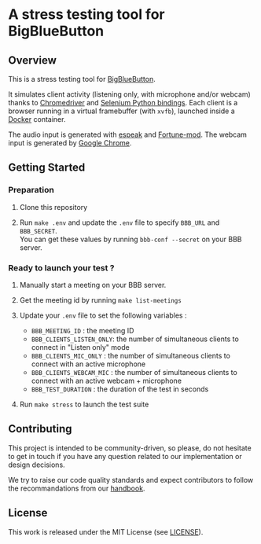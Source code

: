 # A stress testing tool for BigBlueButton

## Overview

This is a stress testing tool for [BigBlueButton](https://bigbluebutton.org/).

It simulates client activity (listening only, with microphone and/or webcam) thanks to [Chromedriver](https://chromedriver.chromium.org/) and [Selenium Python bindings](https://selenium-python.readthedocs.io/).
Each client is a browser running in a virtual framebuffer (with `xvfb`), launched inside a [Docker](https://www.docker.com/) container.

The audio input is generated with [espeak](http://espeak.sourceforge.net/) and [Fortune-mod](https://launchpad.net/fortune-mod). The webcam input is generated by [Google Chrome](https://www.google.com/chrome/).


## Getting Started

### Preparation

1) Clone this repository

2) Run `make .env` and update the `.env` file to specify `BBB_URL` and `BBB_SECRET`.\
You can get these values by running `bbb-conf --secret` on your BBB server.

### Ready to launch your test ?

1) Manually start a meeting on your BBB server.

2) Get the meeting id by running `make list-meetings`

3) Update your `.env` file to set the following variables :
   - `BBB_MEETING_ID` : the meeting ID
   - `BBB_CLIENTS_LISTEN_ONLY`: the number of simultaneous clients to connect in "Listen only" mode
   - `BBB_CLIENTS_MIC_ONLY` : the number of simultaneous clients to connect with an active microphone
   - `BBB_CLIENTS_WEBCAM_MIC` : the number of simultaneous clients to connect with an active webcam + microphone
   - `BBB_TEST_DURATION` : the duration of the test in seconds

4) Run `make stress` to launch the test suite

## Contributing

This project is intended to be community-driven, so please, do not hesitate to
get in touch if you have any question related to our implementation or design
decisions.

We try to raise our code quality standards and expect contributors to follow
the recommandations from our
[handbook](https://openfun.gitbooks.io/handbook/content).

## License

This work is released under the MIT License (see [LICENSE](./LICENSE)).
